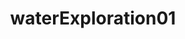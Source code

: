 ---
layout: default
category: bts
tags: [" openframeworks"]
video: "https://player.vimeo.com/video/338998986?badge=0&amp;autopause=0&amp;player_id=0&amp;app_id=72231"
title: "waterExploration01"
thumbnail: "https://i.vimeocdn.com/video/786909024_295x166.jpg?r=pad"
description: | 
  https://jcrouse.s3.amazonaws.com/fila/waterExploration1.zip
---